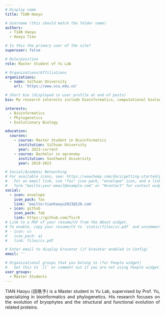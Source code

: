 ```yaml
---
# Display name
title: TIAN Haoyu

# Username (this should match the folder name)
authors:
  - TIAN Haoyu
  - Haoyu Tian

# Is this the primary user of the site?
superuser: false

# Role/position
role: Master Student of Yu Lab

# Organizations/Affiliations
organizations:
  - name: SiChuan University
    url: 'https://www.scu.edu.cn'

# Short bio (displayed in user profile at end of posts)
bio: My research interests include bioinformatics, computational biology and phylogenetics.

interests:
  - Bioinformatics
  - Phylogenetics
  - Evolutionary Biology

education:
  courses:
    - course: Master Student in Bioinformatics
      institution: SiChuan University
      year: 2023-current
    - course: Bachelor in agronomy
      institution: Southwest University
      year: 2019-2023

# Social/Academic Networking
# For available icons, see: https://wowchemy.com/docs/getting-started/page-builder/#icons
#   For an email link, use "fas" icon pack, "envelope" icon, and a link in the
#   form "mailto:your-email@example.com" or "#contact" for contact widget.
social:
  - icon: envelope
    icon_pack: fas
    link: 'mailto:tianhaoyu2023@126.com'
  - icon: github
    icon_pack: fab
    link: https://github.com/Tsir6
# Link to a PDF of your resume/CV from the About widget.
# To enable, copy your resume/CV to `static/files/cv.pdf` and uncomment the lines below.
# - icon: cv
#   icon_pack: ai
#   link: files/cv.pdf

# Enter email to display Gravatar (if Gravatar enabled in Config)
email: ''

# Organizational groups that you belong to (for People widget)
#   Set this to `[]` or comment out if you are not using People widget.
user_groups:
  - Master Students
---
```

<div style="text-align: justify;">

TIAN Haoyu (田皓予) is a Master student in Yu Lab, supervised by Prof. Yu, specializing in bioinformatics and phylogenetics. His research focuses on the evolution of bryophytes and the structural and functional evolution of related proteins.

</div>
